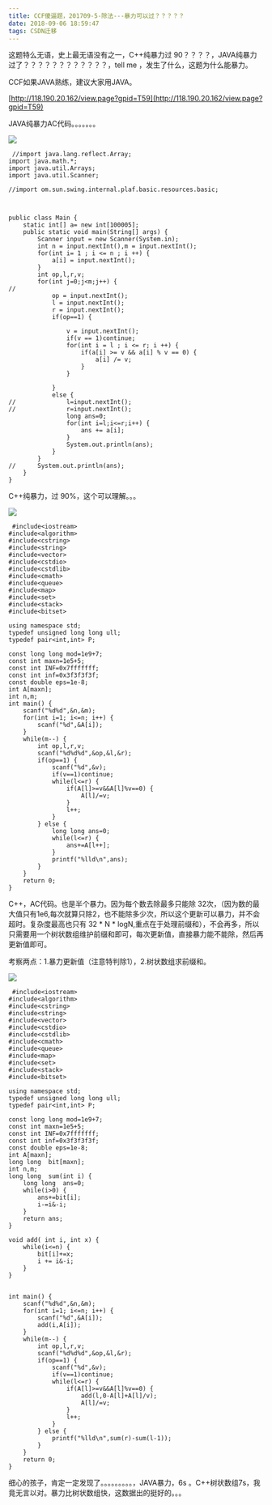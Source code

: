 ```yaml
---
title: CCF傻逼题，201709-5-除法---暴力可以过？？？？？
date: 2018-09-06 18:59:47
tags: CSDN迁移
---
```

  这题特么无语，史上最无语没有之一，C++纯暴力过 90？？？？，JAVA纯暴力过了？？？？？？？？？？？？，tell me ，发生了什么，这题为什么能暴力。

 CCF如果JAVA熟练，建议大家用JAVA。

 [http://118.190.20.162/view.page?gpid=T59](http://118.190.20.162/view.page?gpid=T59)

 JAVA纯暴力AC代码。。。。。。。

 ![](https://img-blog.csdn.net/20180906185341721?watermark/2/text/aHR0cHM6Ly9ibG9nLmNzZG4ubmV0L3FxXzQwODcxNDY2/font/5a6L5L2T/fontsize/400/fill/I0JBQkFCMA==/dissolve/70)

 
```
 //import java.lang.reflect.Array;
import java.math.*;
import java.util.Arrays;
import java.util.Scanner;

//import om.sun.swing.internal.plaf.basic.resources.basic;



public class Main {
	static int[] a= new int[100005];
	public static void main(String[] args) {
		Scanner input = new Scanner(System.in);
		int n = input.nextInt(),m = input.nextInt();
		for(int i= 1 ; i <= n ; i ++) {
			a[i] = input.nextInt();
		}
		int op,l,r,v;
		for(int j=0;j<m;j++) {
//			
			op = input.nextInt();
			l = input.nextInt();
			r = input.nextInt();
			if(op==1) {
				
				v = input.nextInt();
				if(v == 1)continue;
				for(int i = l ; i <= r; i ++) {
					if(a[i] >= v && a[i] % v == 0) {
						a[i] /= v;
					}
				}
				
			}
			else {
//				l=input.nextInt();
//				r=input.nextInt();
				long ans=0;
				for(int i=l;i<=r;i++) {
					ans += a[i];
				}
				System.out.println(ans);
			}
		}
//		System.out.println(ans);
	}
}

```
 C++纯暴力，过 90%，这个可以理解。。。

 ![](https://img-blog.csdn.net/20180906185437772?watermark/2/text/aHR0cHM6Ly9ibG9nLmNzZG4ubmV0L3FxXzQwODcxNDY2/font/5a6L5L2T/fontsize/400/fill/I0JBQkFCMA==/dissolve/70)

 
```
 #include<iostream>
#include<algorithm>
#include<cstring>
#include<string>
#include<vector>
#include<cstdio>
#include<cstdlib>
#include<cmath>
#include<queue>
#include<map>
#include<set>
#include<stack>
#include<bitset>

using namespace std;
typedef unsigned long long ull;
typedef pair<int,int> P;

const long long mod=1e9+7;
const int maxn=1e5+5;
const int INF=0x7fffffff;
const int inf=0x3f3f3f3f;
const double eps=1e-8;
int A[maxn];
int n,m;
int main() {
    scanf("%d%d",&n,&m);
    for(int i=1; i<=n; i++) {
        scanf("%d",&A[i]);
    }
    while(m--) {
        int op,l,r,v;
        scanf("%d%d%d",&op,&l,&r);
        if(op==1) {
            scanf("%d",&v);
            if(v==1)continue;
            while(l<=r) {
                if(A[l]>=v&&A[l]%v==0) {
                    A[l]/=v;
                }
                l++;
            }
        } else {
            long long ans=0;
            while(l<=r) {
                ans+=A[l++];
            }
            printf("%lld\n",ans);
        }
    }
    return 0;
}

```
 C++，AC代码。也是半个暴力。因为每个数去除最多只能除 32次，（因为数的最大值只有1e6,每次就算只除2，也不能除多少次，所以这个更新可以暴力，并不会超时。复杂度最高也只有 32 * N * logN,重点在于处理前缀和），不会再多，所以只需要用一个树状数组维护前缀和即可，每次更新值，直接暴力能不能除，然后再更新值即可。

 考察两点：1.暴力更新值（注意特判除1），2.树状数组求前缀和。

 ![](https://img-blog.csdn.net/20180906185758873?watermark/2/text/aHR0cHM6Ly9ibG9nLmNzZG4ubmV0L3FxXzQwODcxNDY2/font/5a6L5L2T/fontsize/400/fill/I0JBQkFCMA==/dissolve/70)

 
```
 #include<iostream>
#include<algorithm>
#include<cstring>
#include<string>
#include<vector>
#include<cstdio>
#include<cstdlib>
#include<cmath>
#include<queue>
#include<map>
#include<set>
#include<stack>
#include<bitset>

using namespace std;
typedef unsigned long long ull;
typedef pair<int,int> P;

const long long mod=1e9+7;
const int maxn=1e5+5;
const int INF=0x7fffffff;
const int inf=0x3f3f3f3f;
const double eps=1e-8;
int A[maxn];
long long  bit[maxn];
int n,m;
long long  sum(int i) {
    long long  ans=0;
    while(i>0) {
        ans+=bit[i];
        i-=i&-i;
    }
    return ans;
}

void add( int i, int x) {
    while(i<=n) {
        bit[i]+=x;
        i += i&-i;
    }
}


int main() {
    scanf("%d%d",&n,&m);
    for(int i=1; i<=n; i++) {
        scanf("%d",&A[i]);
        add(i,A[i]);
    }
    while(m--) {
        int op,l,r,v;
        scanf("%d%d%d",&op,&l,&r);
        if(op==1) {
            scanf("%d",&v);
            if(v==1)continue;
            while(l<=r) {
                if(A[l]>=v&&A[l]%v==0) {
                    add(l,0-A[l]+A[l]/v);
                    A[l]/=v;
                }
                l++;
            }
        } else {
            printf("%lld\n",sum(r)-sum(l-1));
        }
    }
    return 0;
}

```
 细心的孩子，肯定一定发现了。。。。。。。。。，JAVA暴力，6s 。C++树状数组7s，我竟无言以对。暴力比树状数组快，这数据出的挺好的。。。

   
 